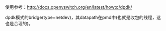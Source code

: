 使用参考：http://docs.openvswitch.org/en/latest/howto/dpdk/

dpdk模式的bridge(type=netdev)，其datapath在pmd中(也就是收包的线程，这也是合理的)。